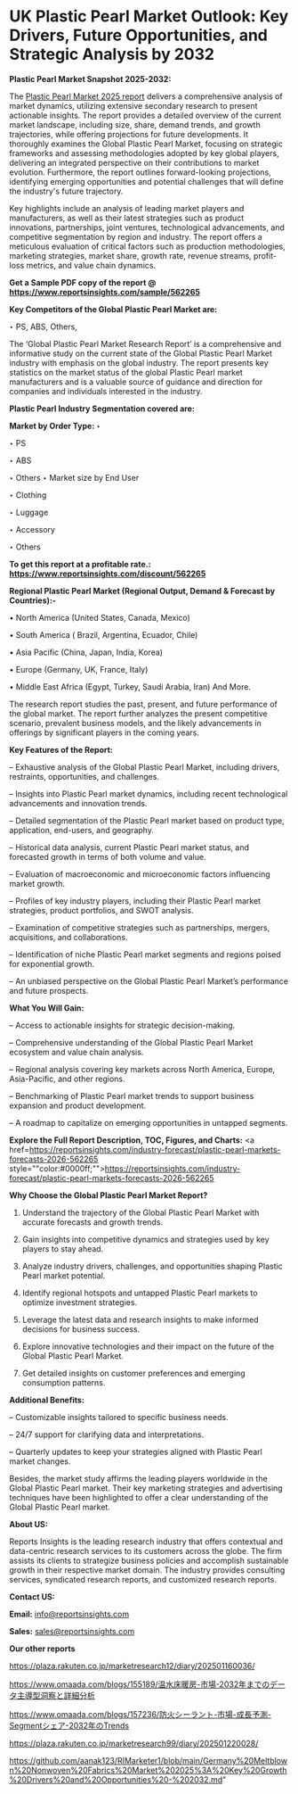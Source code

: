 # UK Plastic Pearl Market Outlook: Key Drivers, Future Opportunities, and Strategic Analysis by 2032

<strong>Plastic Pearl Market Snapshot 2025-2032:</strong>

The <a href=https://www.reportsinsights.com/sample/562265>Plastic Pearl Market 2025 report</a> delivers a comprehensive analysis of market dynamics, utilizing extensive secondary research to present actionable insights. The report provides a detailed overview of the current market landscape, including size, share, demand trends, and growth trajectories, while offering projections for future developments. It thoroughly examines the Global Plastic Pearl Market, focusing on strategic frameworks and assessing methodologies adopted by key global players, delivering an integrated perspective on their contributions to market evolution. Furthermore, the report outlines forward-looking projections, identifying emerging opportunities and potential challenges that will define the industry's future trajectory.

Key highlights include an analysis of leading market players and manufacturers, as well as their latest strategies such as product innovations, partnerships, joint ventures, technological advancements, and competitive segmentation by region and industry. The report offers a meticulous evaluation of critical factors such as production methodologies, marketing strategies, market share, growth rate, revenue streams, profit-loss metrics, and value chain dynamics.

<strong>Get a Sample PDF copy of the report @ <a href=https://www.reportsinsights.com/sample/562265 style=color:#0000ff;>https://www.reportsinsights.com/sample/562265</a></strong>

<strong>Key Competitors of the Global Plastic Pearl Market are:</strong>

‣ PS, ABS, Others,

The ‘Global Plastic Pearl Market Research Report’ is a comprehensive and informative study on the current state of the Global Plastic Pearl Market industry with emphasis on the global industry. The report presents key statistics on the market status of the global Plastic Pearl market manufacturers and is a valuable source of guidance and direction for companies and individuals interested in the industry.

<strong>Plastic Pearl Industry Segmentation covered are:</strong>

<strong>Market by Order Type: </strong>
‣ 

‣ PS

‣ ABS

‣ Others
‣ Market size by End User

‣ Clothing

‣ Luggage

‣ Accessory

‣ Others

<strong>To get this report at a profitable rate.: <a href=https://www.reportsinsights.com/discount/562265 style=color:#0000ff;>https://www.reportsinsights.com/discount/562265</a></strong>

<strong>Regional Plastic Pearl Market (Regional Output, Demand &amp; Forecast by Countries):-</strong>

• North America (United States, Canada, Mexico)

• South America ( Brazil, Argentina, Ecuador, Chile)

• Asia Pacific (China, Japan, India, Korea)

• Europe (Germany, UK, France, Italy)

• Middle East Africa (Egypt, Turkey, Saudi Arabia, Iran) And More.

The research report studies the past, present, and future performance of the global market. The report further analyzes the present competitive scenario, prevalent business models, and the likely advancements in offerings by significant players in the coming years.

<strong>Key Features of the Report:</strong>

– Exhaustive analysis of the Global Plastic Pearl Market, including drivers, restraints, opportunities, and challenges.

– Insights into Plastic Pearl market dynamics, including recent technological advancements and innovation trends.

– Detailed segmentation of the Plastic Pearl market based on product type, application, end-users, and geography.

– Historical data analysis, current Plastic Pearl market status, and forecasted growth in terms of both volume and value.

– Evaluation of macroeconomic and microeconomic factors influencing market growth.

– Profiles of key industry players, including their Plastic Pearl market strategies, product portfolios, and SWOT analysis.

– Examination of competitive strategies such as partnerships, mergers, acquisitions, and collaborations.

– Identification of niche Plastic Pearl market segments and regions poised for exponential growth.

– An unbiased perspective on the Global Plastic Pearl Market’s performance and future prospects.

<strong>What You Will Gain:</strong>

– Access to actionable insights for strategic decision-making.

– Comprehensive understanding of the Global Plastic Pearl Market ecosystem and value chain analysis.

– Regional analysis covering key markets across North America, Europe, Asia-Pacific, and other regions.

– Benchmarking of Plastic Pearl market trends to support business expansion and product development.

– A roadmap to capitalize on emerging opportunities in untapped segments.

<strong>Explore the Full Report Description, TOC, Figures, and Charts:</strong>
<a href=https://reportsinsights.com/industry-forecast/plastic-pearl-markets-forecasts-2026-562265 style=""color:#0000ff;"">https://reportsinsights.com/industry-forecast/plastic-pearl-markets-forecasts-2026-562265</a>

<strong>Why Choose the Global Plastic Pearl Market Report?</strong>

1. Understand the trajectory of the Global Plastic Pearl Market with accurate forecasts and growth trends.

2. Gain insights into competitive dynamics and strategies used by key players to stay ahead.

3. Analyze industry drivers, challenges, and opportunities shaping Plastic Pearl market potential.

4. Identify regional hotspots and untapped Plastic Pearl markets to optimize investment strategies.

5. Leverage the latest data and research insights to make informed decisions for business success.

6. Explore innovative technologies and their impact on the future of the Global Plastic Pearl Market.

7. Get detailed insights on customer preferences and emerging consumption patterns.

<strong>Additional Benefits:</strong>

– Customizable insights tailored to specific business needs.

– 24/7 support for clarifying data and interpretations.

– Quarterly updates to keep your strategies aligned with Plastic Pearl market changes.

Besides, the market study affirms the leading players worldwide in the Global Plastic Pearl market. Their key marketing strategies and advertising techniques have been highlighted to offer a clear understanding of the Global Plastic Pearl market.

<strong><strong>About US</strong>:</strong>

Reports Insights is the leading research industry that offers contextual and data-centric research services to its customers across the globe. The firm assists its clients to strategize business policies and accomplish sustainable growth in their respective market domain. The industry provides consulting services, syndicated research reports, and customized research reports.

<strong>Contact US:</strong>

<p class=><b>Email:</b> <a href=mailto:info@reportsinsights.com>info@reportsinsights.com</a></p>
<p class=><b>Sales:</b> <a href=mailto:sales@reportsinsights.com>sales@reportsinsights.com</a></p>

<strong>Our other reports</strong>

<a href=https://plaza.rakuten.co.jp/marketresearch12/diary/202501160036/>https://plaza.rakuten.co.jp/marketresearch12/diary/202501160036/</a>

<a href=https://www.omaada.com/blogs/155189/温水床暖房-市場-2032年までのデータ主導型洞察と詳細分析>https://www.omaada.com/blogs/155189/温水床暖房-市場-2032年までのデータ主導型洞察と詳細分析</a>

<a href=https://www.omaada.com/blogs/157236/防火シーラント-市場-成長予測-Segmentシェア-2032年のTrends>https://www.omaada.com/blogs/157236/防火シーラント-市場-成長予測-Segmentシェア-2032年のTrends</a>

<a href=https://plaza.rakuten.co.jp/marketresearch99/diary/202501220028/>https://plaza.rakuten.co.jp/marketresearch99/diary/202501220028/</a>

<a href=https://github.com/aanak123/RIMarketer1/blob/main/Germany%20Meltblown%20Nonwoven%20Fabrics%20Market%202025%3A%20Key%20Growth%20Drivers%20and%20Opportunities%20-%202032.md>https://github.com/aanak123/RIMarketer1/blob/main/Germany%20Meltblown%20Nonwoven%20Fabrics%20Market%202025%3A%20Key%20Growth%20Drivers%20and%20Opportunities%20-%202032.md</a>"
